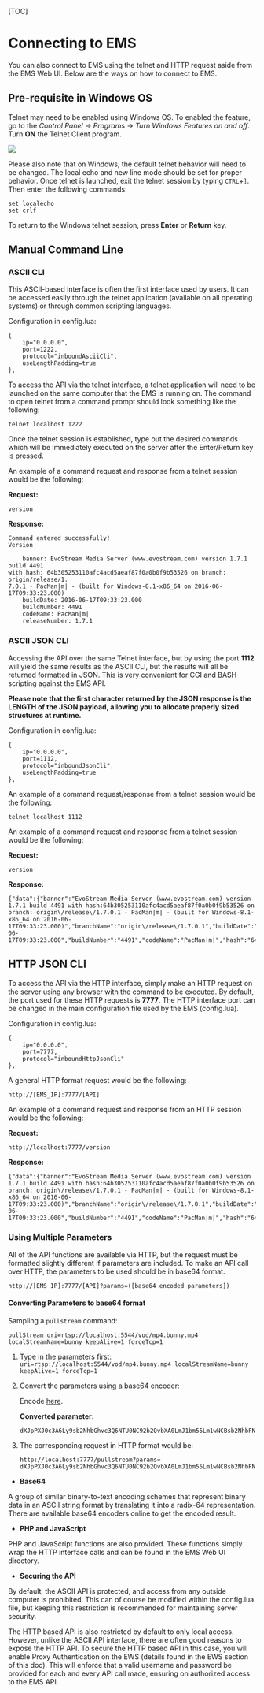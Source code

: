 [TOC]

# Connecting to EMS

You can also connect to EMS using the telnet and HTTP request aside from the EMS Web UI. Below are the ways on how to connect to EMS.

## Pre-requisite in Windows OS

Telnet may need to be enabled using Windows OS. To enabled the feature, go to the *Control Panel -> Programs -> Turn Windows Features on and off*. Turn **ON** the Telnet Client program.

![](../assets/enabletelnet.jpg)

Please also note that on Windows, the default telnet behavior will need to be changed. The local echo and new line mode should be set for proper behavior. Once telnet is launched, exit the telnet session by typing `CTRL`+`]`. Then enter the following commands:

```
set localecho
set crlf
```

To return to the Windows telnet session, press **Enter** or **Return** key.



## Manual Command Line

### ASCII CLI

This ASCII-based interface is often the first interface used by users. It can be accessed easily through the telnet application (available on all operating systems) or through common scripting languages.

Configuration in config.lua:

```
{
	ip="0.0.0.0",
	port=1222,
	protocol="inboundAsciiCli",
	useLengthPadding=true
},
```

To access the API via the telnet interface, a telnet application will need to be launched on the same computer that the EMS is running on. The command to open telnet from a command prompt should look something like the following:

```
telnet localhost 1222
```

Once the telnet session is established, type out the desired commands which will be immediately executed on the server after the Enter/Return key is pressed.

An example of a command request and response from a telnet session would be the following:

**Request:**

```
version
```

**Response:**

```
Command entered successfully!
Version

    banner: EvoStream Media Server (www.evostream.com) version 1.7.1 build 4491
with hash: 64b305253110afc4acd5aeaf87f0a0b0f9b53526 on branch: origin/release/1.
7.0.1 - PacMan|m| - (built for Windows-8.1-x86_64 on 2016-06-17T09:33:23.000)
    buildDate: 2016-06-17T09:33:23.000
    buildNumber: 4491
    codeName: PacMan|m|
    releaseNumber: 1.7.1
```


### ASCII JSON CLI

Accessing the API over the same Telnet interface, but by using the port **1112** will yield the same results as the ASCII CLI, but the results will all be returned formatted in JSON. This is very convenient for CGI and BASH scripting against the EMS API.

**Please note that the first character returned by the JSON response is the LENGTH of the JSON payload, allowing you to allocate properly sized structures at runtime.**

Configuration in config.lua:

```
{
	ip="0.0.0.0",
	port=1112,
	protocol="inboundJsonCli",
	useLengthPadding=true
},
```

An example of a command request/response from a telnet session would be the following:

```
telnet localhost 1112

```

An example of a command request and response from a telnet session would be the following:

**Request:**

```
version
```

**Response:**

```
{"data":{"banner":"EvoStream Media Server (www.evostream.com) version 1.7.1 build 4491 with hash:64b305253110afc4acd5aeaf87f0a0b0f9b53526 on branch: origin\/release\/1.7.0.1 - PacMan|m| - (built for Windows-8.1-x86_64 on 2016-06-17T09:33:23.000)","branchName":"origin\/release\/1.7.0.1","buildDate":"2016-06-17T09:33:23.000","buildNumber":"4491","codeName":"PacMan|m|","hash":"64b305253110afc4acd5aeaf87f0a0b0f9b53526","releaseNumber":"1.7.1"},"description":"Version","status":"SUCCESS"}
```



## HTTP JSON CLI

To access the API via the HTTP interface, simply make an HTTP request on the server using any browser with the command to be executed. By default, the port used for these HTTP requests is **7777**. The HTTP interface port can be changed in the main configuration file used by the EMS (config.lua).

Configuration in config.lua:

```
{
	ip="0.0.0.0",
	port=7777,
	protocol="inboundHttpJsonCli"
},
```

A general HTTP format request would be the following:

```
http://[EMS_IP]:7777/[API]
```

An example of a command request and response from an HTTP session would be the following:

**Request:**

```
http://localhost:7777/version

```

**Response:**

```
{"data":{"banner":"EvoStream Media Server (www.evostream.com) version 1.7.1 build 4491 with hash:64b305253110afc4acd5aeaf87f0a0b0f9b53526 on branch: origin\/release\/1.7.0.1 - PacMan|m| - (built for Windows-8.1-x86_64 on 2016-06-17T09:33:23.000)","branchName":"origin\/release\/1.7.0.1","buildDate":"2016-06-17T09:33:23.000","buildNumber":"4491","codeName":"PacMan|m|","hash":"64b305253110afc4acd5aeaf87f0a0b0f9b53526","releaseNumber":"1.7.1"},"description":"Version","status":"SUCCESS"}
```



### Using  Multiple Parameters

All of the API functions are available via HTTP, but the request must be formatted slightly different if parameters are included. To make an API call over HTTP, the parameters to be used should be in base64 format.

```
http://[EMS_IP]:7777/[API]?params=([base64_encoded_parameters])
```



#### Converting Parameters to base64 format

Sampling a `pullstream` command:

```
pullStream uri=rtsp://localhost:5544/vod/mp4.bunny.mp4 localStreamName=bunny keepAlive=1 forceTcp=1
```

1. Type in the parameters first: `uri=rtsp://localhost:5544/vod/mp4.bunny.mp4 localStreamName=bunny keepAlive=1 forceTcp=1`

2. Convert the parameters using a base64 encoder: 

   Encode [here](https://www.base64encode.org/).

   **Converted parameter:**

   ```
   dXJpPXJ0c3A6Ly9sb2NhbGhvc3Q6NTU0NC92b2QvbXA0LmJ1bm55Lm1wNCBsb2NhbFN0cmVhbU5hbWU9YnVubnkga2VlcEFsaXZlPTEgZm9yY2VUY3A9MQ==
   ```

3. The corresponding request in HTTP format would be:

   ```
   http://localhost:7777/pullstream?params= dXJpPXJ0c3A6Ly9sb2NhbGhvc3Q6NTU0NC92b2QvbXA0LmJ1bm55Lm1wNCBsb2NhbFN0cmVhbU5hbWU9YnVubnkga2VlcEFsaXZlPTEgZm9yY2VUY3A9MQ==
   ```



- **Base64**

A group of similar binary-to-text encoding schemes that represent binary data in an ASCII string format by translating it into a radix-64 representation. There are available base64 encoders online to get the encoded result.

- **PHP and JavaScript**

PHP and JavaScript functions are also provided. These functions simply wrap the HTTP interface calls and can be found in the EMS Web UI directory.

- **Securing the API**

By default, the ASCII API is protected, and access from any outside computer is prohibited. This can of course be modified within the config.lua file, but keeping this restriction is recommended for maintaining server security.

The HTTP based API is also restricted by default to only local access. However, unlike the ASCII API interface, there are often good reasons to expose the HTTP API. To secure the HTTP based API in this case, you will enable Proxy Authentication on the EWS (details found in the EWS section of this doc). This will enforce that a valid username and password be provided for each and every API call made, ensuring on authorized access to the EMS API.